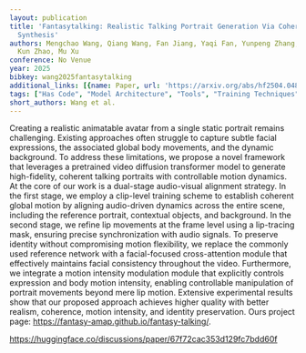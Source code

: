 ```yaml
---
layout: publication
title: 'Fantasytalking: Realistic Talking Portrait Generation Via Coherent Motion
  Synthesis'
authors: Mengchao Wang, Qiang Wang, Fan Jiang, Yaqi Fan, Yunpeng Zhang, Yonggang Qi,
  Kun Zhao, Mu Xu
conference: No Venue
year: 2025
bibkey: wang2025fantasytalking
additional_links: [{name: Paper, url: 'https://arxiv.org/abs/hf2504.04842'}]
tags: ["Has Code", "Model Architecture", "Tools", "Training Techniques"]
short_authors: Wang et al.
---
```

Creating a realistic animatable avatar from a single static portrait remains challenging. Existing approaches often struggle to capture subtle facial expressions, the associated global body movements, and the dynamic background. To address these limitations, we propose a novel framework that leverages a pretrained video diffusion transformer model to generate high-fidelity, coherent talking portraits with controllable motion dynamics. At the core of our work is a dual-stage audio-visual alignment strategy. In the first stage, we employ a clip-level training scheme to establish coherent global motion by aligning audio-driven dynamics across the entire scene, including the reference portrait, contextual objects, and background. In the second stage, we refine lip movements at the frame level using a lip-tracing mask, ensuring precise synchronization with audio signals. To preserve identity without compromising motion flexibility, we replace the commonly used reference network with a facial-focused cross-attention module that effectively maintains facial consistency throughout the video. Furthermore, we integrate a motion intensity modulation module that explicitly controls expression and body motion intensity, enabling controllable manipulation of portrait movements beyond mere lip motion. Extensive experimental results show that our proposed approach achieves higher quality with better realism, coherence, motion intensity, and identity preservation. Ours project page: https://fantasy-amap.github.io/fantasy-talking/.

https://huggingface.co/discussions/paper/67f72cac353d129fc7bdd60f